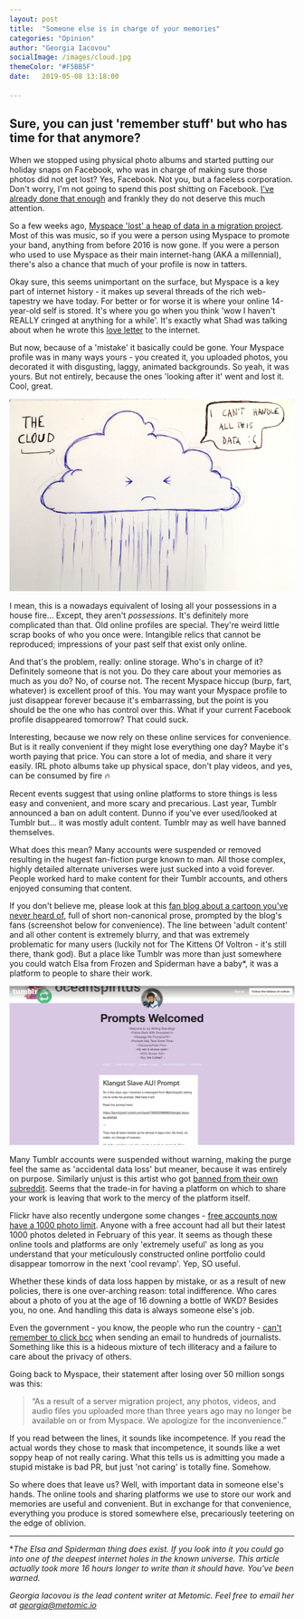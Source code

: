 ```yaml
---
layout: post
title:  "Someone else is in charge of your memories"
categories: "Opinion"
author: "Georgia Iacovou"
socialImage: /images/cloud.jpg
themeColor: "#F5BB5F"
date:   2019-05-08 13:18:00

---
```

## Sure, you can just 'remember stuff' but who has time for that anymore?

When we stopped using physical photo albums and started putting our holiday snaps on Facebook, who was in charge of making sure those photos did not get lost? Yes, Facebook. Not you, but a faceless corporation. Don't worry, I'm not going to spend this post shitting on Facebook. [I've already done that enough](https://blog.metomic.io/main/2019/03/20/How-Facebook-Have-Built-Up-Your-Trust-Over-The-Years.html) and frankly they do not deserve this much attention.

So a few weeks ago, [Myspace 'lost' a heap of data in a migration project](https://techcrunch.com/2019/03/18/myspace-may-have-lost-more-than-a-decades-worth-of-user-music/). Most of this was music, so if you were a person using Myspace to promote your band, anything from before 2016 is now gone. If you were a person who used to use Myspace as their main internet-hang (AKA a millennial), there's also a chance that much of your profile is now in tatters. 

Okay sure, this seems unimportant on the surface, but Myspace is a key part of internet history - it makes up several threads of the rich web-tapestry we have today. For better or for worse it is where your online 14-year-old self is stored. It's where you go when you think 'wow I haven't REALLY cringed at anything for a while'. It's exactly what Shad was talking about when he wrote this [love letter](https://blog.metomic.io/main/2019/04/08/a-love-letter.html) to the internet.

But now, because of a 'mistake' it basically could be gone. Your Myspace profile was in many ways yours - you created it, you uploaded photos, you decorated it with disgusting, laggy, animated backgrounds. So yeah, it was yours. But not entirely, because the ones 'looking after it' went and lost it. Cool, great.

![](/images/cloud.jpg)

I mean, this is a nowadays equivalent of losing all your possessions in a house fire... Except, they aren't *possessions*. It's definitely more complicated than that. Old online profiles are special. They're weird little scrap books of who you once were. Intangible relics that cannot be reproduced; impressions of your past self that exist only online.

And that's the problem, really: online storage. Who's in charge of it? Definitely someone that is not you. Do they care about your memories as much as you do? No, of course not. The recent Myspace hiccup (burp, fart, whatever) is excellent proof of this. You may want your Myspace profile to just disappear forever because it's embarrassing, but the point is you should be the one who has control over this. What if your current Facebook profile disappeared tomorrow? That could suck.

Interesting, because we now rely on these online services for convenience. But is it really convenient if they might lose everything one day? Maybe it's worth paying that price. You can store a lot of media, and share it very easily. IRL photo albums take up physical space, don't play videos, and yes, can be consumed by fire 🔥

Recent events suggest that using online platforms to store things is less easy and convenient, and more scary and precarious. Last year, Tumblr announced a ban on adult content. Dunno if you've ever used/looked at Tumblr but... it was mostly adult content. Tumblr may as well have banned themselves. 

What does this mean? Many accounts were suspended or removed resulting in the hugest fan-fiction purge known to man. All those complex, highly detailed alternate universes were just sucked into a void forever. People worked hard to make content for their Tumblr accounts, and others enjoyed consuming that content. 

If you don't believe me, please look at this [fan blog about a cartoon you've never heard of](https://the-kittens-of-voltron.tumblr.com/post/160213684763/klangst-slave-au-prompt), full of short non-canonical prose, prompted by the blog's fans (screenshot below for convenience). The line between 'adult content' and all other content is extremely blurry, and that was extremely problematic for many users (luckily not for The Kittens Of Voltron - it's still there, thank god). But a place like Tumblr was more than just somewhere you could watch Elsa from Frozen and Spiderman have a baby*, it was a platform to people to share their work.

![](/images/voltron.png)

Many Tumblr accounts were suspended without warning, making the purge feel the same as 'accidental data loss' but meaner, because it was entirely on purpose. Similarly unjust is this artist who got [banned from their own subreddit](https://twitter.com/jephjacques/status/1124005047078203392?s=21). Seems that the trade-in for having a platform on which to share your work is leaving that work to the mercy of the platform itself.

Flickr have also recently undergone some changes - [free accounts now have a 1000 photo limit](https://www.theguardian.com/technology/2018/nov/02/flickr-delete-millions-photos-reduce-allowance-free-users). Anyone with a free account had all but their latest 1000 photos deleted in February of this year. It seems as though these online tools and platforms are only 'extremely useful' as long as you understand that your meticulously constructed online portfolio could disappear tomorrow in the next 'cool revamp'. Yep, SO useful.

Whether these kinds of data loss happen by mistake, or as a result of new policies, there is one over-arching reason: total indifference. Who cares about a photo of you at the age of 16 downing a bottle of WKD? Besides you, no one. And handling this data is always someone else's job.

Even the government - you know, the people who run the country - [can't remember to click bcc](https://www.bbc.co.uk/news/uk-47962405) when sending an email to hundreds of journalists. Something like this is a hideous mixture of tech illiteracy and a failure to care about the privacy of others.

Going back to Myspace, their statement after losing over 50 million songs was this:

> “As a result of a server migration project, any photos, videos, and audio files you uploaded more than three years ago may no longer be available on or from Myspace. We apologize for the inconvenience.”

If you read between the lines, it sounds like incompetence. If you read the actual words they chose to mask that incompetence, it sounds like a wet soppy heap of not really caring. What this tells us is admitting you made a stupid mistake is bad PR, but just 'not caring' is totally fine. Somehow.

So where does that leave us? Well, with important data in someone else's hands. The online tools and sharing platforms we use to store our work and memories are useful and convenient. But in exchange for that convenience, everything you produce is stored somewhere else, precariously teetering on the edge of oblivion.

---

**The Elsa and Spiderman thing does exist. If you look into it you could go into one of the deepest internet holes in the known universe. This article actually took more 16 hours longer to write than it should have. You've been warned.*

*Georgia Iacovou is the lead content writer at Metomic. Feel free to email her at georgia@metomic.io*